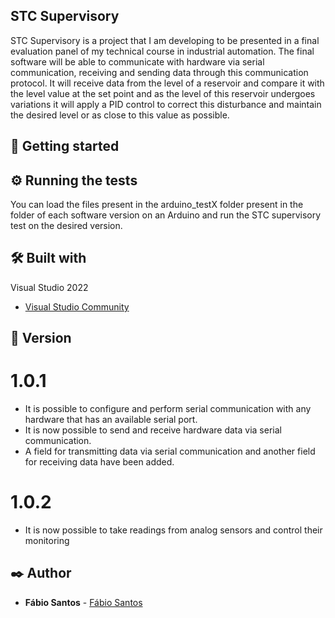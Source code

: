 ## STC Supervisory

STC Supervisory is a project that I am developing to be presented in a final evaluation panel of my technical course in industrial automation. 
The final software will be able to communicate with hardware via serial communication, receiving and sending data through this communication protocol.
It will receive data from the level of a reservoir and compare it with the level value at the set point and as the level of this reservoir undergoes variations 
it will apply a PID control to correct this disturbance and maintain the desired level or as close to this value as possible.

## 🚀 Getting started

## ⚙️ Running the tests

You can load the files present in the arduino_testX folder present in the folder of each software version on an Arduino and run the STC supervisory test on the desired version.

## 🛠️ Built with

Visual Studio 2022

* [Visual Studio Community](https://visualstudio.microsoft.com/pt-br/free-developer-offers/)


## 📌 Version

# 1.0.1
* It is possible to configure and perform serial communication with any hardware that has an available serial port.
* It is now possible to send and receive hardware data via serial communication.
* A field for transmitting data via serial communication and another field for receiving data have been added.

# 1.0.2
* It is now possible to take readings from analog sensors and control their monitoring
 

## ✒️ Author

* **Fábio Santos** - [Fábio Santos](https://github.com/binhodcrj)
